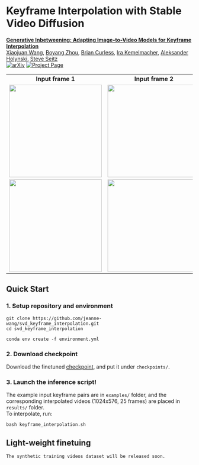 # Keyframe Interpolation with Stable Video Diffusion
**[Generative Inbetweening: Adapting Image-to-Video Models for Keyframe Interpolation
]()** 
</br>
[Xiaojuan Wang](https://jeanne-wang.github.io/),
[Boyang Zhou](https://www.linkedin.com/in/zby2003/),
[Brian Curless](https://homes.cs.washington.edu/~curless/),
[Ira Kemelmacher](https://www.irakemelmacher.com/),
[Aleksander Holynski](https://holynski.org/),
[Steve Seitz](https://www.smseitz.com/)
</br>
[![arXiv](https://img.shields.io/badge/arXiv-2307.04725-b31b1b.svg)]()
[![Project Page](https://img.shields.io/badge/Project-Website-green)](https://svd-keyframe-interpolation.github.io/)

<table class="center">
    <tr style="font-weight: bolder;text-align:center;">
        <td>Input frame 1</td>
        <td>Input frame 2</td>
        <td>Generated video</td>
    </tr>
  	<tr>
	  <td>
	    <img src=examples/example_001/frame1.png width="250">
	  </td>
	  <td>
	    <img src=examples/example_001/frame2.png width="250">
	  </td>
	  <td>
	    <img src=examples/example_001.gif width="250">
	  </td>
  	</tr>
  	<tr>
	  <td>
	    <img src=examples/example_003/frame1.png width="250">
	  </td>
	  <td>
	    <img src=examples/example_003/frame2.png width="250">
	  </td>
	  <td>
	    <img src=examples/example_003.gif width="250">
	  </td>
  	</tr>
</table >


## Quick Start
### 1. Setup repository and environment
```
git clone https://github.com/jeanne-wang/svd_keyframe_interpolation.git
cd svd_keyframe_interpolation

conda env create -f environment.yml
```
### 2. Download checkpoint
Download the finetuned [checkpoint](https://drive.google.com/drive/folders/1H7vgiNVbxSeeleyJOqhoyRbJ97kGWGOK?usp=sharing), and put it under `checkpoints/`.


### 3. Launch the inference script!
The example input keyframe pairs are in `examples/` folder, and 
the corresponding interpolated videos (1024x576, 25 frames) are placed in `results/` folder.
</br>
To interpolate, run:
```
bash keyframe_interpolation.sh
```
## Light-weight finetuing
```
The synthetic training videos dataset will be released soon.
```

